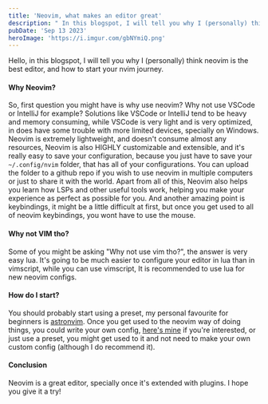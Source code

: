 ```yaml
---
title: 'Neovim, what makes an editor great' 
description: " In this blogspot, I will tell you why I (personally) think neovim is the best editor, and how to start your nvim journey."
pubDate: 'Sep 13 2023'
heroImage: 'https://i.imgur.com/gbNYmiQ.png'
---
```


Hello, in this blogspot, I will tell you why I (personally) think neovim is the best editor, and how to start your nvim journey.

#### Why Neovim?
So, first question you might have is why use neovim? Why not use VSCode or IntelliJ for example? Solutions like VSCode or IntelliJ tend to be heavy and memory consuming, while VSCode is very light and is very optimized, in does have some trouble with more limited devices, specially on Windows. Neovim is extremely lightweight, and doesn't consume almost any resources, Neovim is also HIGHLY customizable and extensible, and it's really easy to save your configuration, because you just have to save your `~/.config/nvim` folder, that has all of your configurations. You can upload the folder to a github repo if you wish to use neovim in multiple computers or just to share it with the world. Apart from all of this, Neovim also helps you learn how LSPs and other useful tools work, helping you make your experience as perfect as possible for you. And another amazing point is keybindings, it might be a little difficult at first, but once you get used to all of neovim keybindings, you wont have to use the mouse.

#### Why not VIM tho?
Some of you might be asking "Why not use vim tho?", the answer is very easy lua. It's going to be much easier to configure your editor in lua than in vimscript, while you can use vimscript, It is recommended to use lua for new neovim configs.

#### How do I start?
You should probably start using a preset, my personal favourite for beginners is [astronvim](https://github.com/AstroNvim/AstroNvim). Once you get used to the neovim way of doing things, you could write your own config, [here's mine](https://github.com/angelnext/dotfiles/tree/main/.config/nvim) if you're interested, or just use a preset, you might get used to it and not need to make your own custom config (although I do recommend it).

#### Conclusion
Neovim is a great editor, specially once it's extended with plugins. I hope you give it a try!
